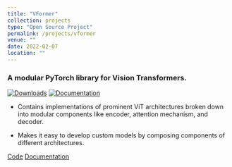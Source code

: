 ```yaml
---
title: "VFormer"
collection: projects
type: "Open Source Project"
permalink: /projects/vformer
venue: ""
date: 2022-02-07
location: ""
---
```


### A modular PyTorch library for Vision Transformers.

[![Downloads](https://pepy.tech/badge/vformer)](https://pepy.tech/project/vformer) 
[![Documentation](https://readthedocs.org/projects/vformer/badge/?version=latest)](https://vformer.readthedocs.io/en/latest/?badge=latest)



- Contains implementations of prominent ViT architectures broken down into modular components like encoder, attention mechanism, and decoder.

- Makes it easy to develop custom models by composing components of different architectures.

[Code](https://github.com/sforaidl/vformer) [Documentation](https://vformer.readthedocs.io/)
